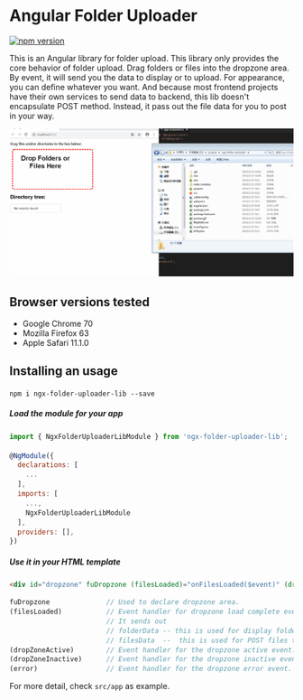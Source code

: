 # Angular Folder Uploader

<a href="https://badge.fury.io/js/ngx-folder-uploader-lib"><img src="https://badge.fury.io/js/ngx-folder-uploader-lib.svg" alt="npm version" height="18"></a>

This is an Angular library for folder upload. This library only provides the core behavior of folder upload. Drag folders or files into the dropzone area. By event, it will send you the data to display or to upload. For appearance, you can define whatever you want. And because most frontend projects have their own services to send data to backend, this lib doesn't encapsulate POST method. Instead, it pass out the file data for you to post in your way.

![image](https://github.com/ft115637850/ngx-folder-uploader/blob/master/preview.gif)

## Browser versions tested

* Google Chrome 70
* Mozilla Firefox 63
* Apple Safari 11.1.0

## Installing an usage
`npm i ngx-folder-uploader-lib --save`

##### Load the module for your app
```javascript
import { NgxFolderUploaderLibModule } from 'ngx-folder-uploader-lib';

@NgModule({
  declarations: [
    ...
  ],
  imports: [
    ...,
    NgxFolderUploaderLibModule
  ],
  providers: [],
})

```

##### Use it in your HTML template
```html
<div id="dropzone" fuDropzone (filesLoaded)="onFilesLoaded($event)" (dropZoneActive)="onActive()" (dropZoneInactive)="onInactive()" (error)="onErr($event)" />
```

```javascript
fuDropzone              // Used to declare dropzone area.
(filesLoaded)           // Event handler for dropzone load complete event. 
                        // It sends out
                        // folderData -- this is used for display folder structure.
                        // filesData  --  this is used for POST files to backend.
(dropZoneActive)        // Event handler for the dropzone active event.
(dropZoneInactive)      // Event handler for the dropzone inactive event.
(error)                 // Event handler for the dropzone error event.
```

For more detail, check `src/app` as example.
